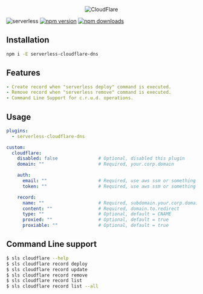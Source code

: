 <p align="center">
  <img alt="CloudFlare" src="https://user-images.githubusercontent.com/621906/78959170-7e548800-7ac0-11ea-8baa-5c425cdc35e2.png">
</p>



![serverless](http://public.serverless.com/badges/v3.svg)
[![npm
version](https://badge.fury.io/js/serverless-cloudflare-dns.svg)](https://badge.fury.io/js/serverless-cloudflare-dns)
[![npm downloads](https://img.shields.io/npm/dt/serverless-cloudflare-dns.svg?style=flat)](https://www.npmjs.com/package/serverless-cloudflare-dns)




## Installation
```bash
npm i -E serverless-cloudflare-dns
```
## Features
```yaml
- Create record when "serverless deploy" command is executed.
- Remove record when "serverless remove" command is executed.
- Command Line Support for c.r.u.d. operations. 
```
## Usage
```yaml
plugins:
  - serverless-cloudflare-dns

custom:
  cloudflare:
    disabled: false               # Optional, disabled this plugin
    domain: ""                    # Required, your.corp.domain

    auth:
      email: ""                   # Required, use aws ssm or something like that
      token: ""                   # Required, use aws ssm or something like that

    record:
      name: ""                    # Required, subdomain.your.corp.domain
      content: ""                 # Required, domain.to.redirect
      type: ""                    # Optional, default = CNAME
      proxied: ""                 # Optional, default = true
      proxiable: ""               # Optional, default = true
```


## Command Line support
```bash
$ sls cloudflare --help
$ sls cloudflare record deploy
$ sls cloudflare record update
$ sls cloudflare record remove
$ sls cloudflare record list
$ sls cloudflare record list --all
```
